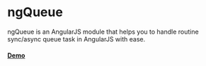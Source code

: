 # ngQueue

ngQueue is an AngularJS module that helps you to handle routine sync/async queue task in AngularJS with ease.

#### [Demo](http://plnkr.co/edit/qudYr8?p=preview)
